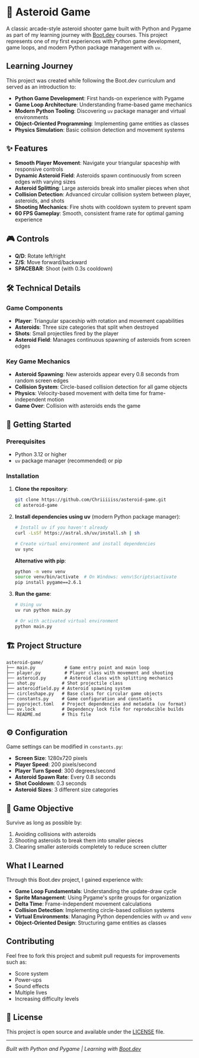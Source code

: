 # 🚀 Asteroid Game

A classic arcade-style asteroid shooter game built with Python and Pygame as part of my learning journey with [Boot.dev](https://boot.dev/) courses. This project represents one of my first experiences with Python game development, game loops, and modern Python package management with `uv`.

## Learning Journey

This project was created while following the Boot.dev curriculum and served as an introduction to:
- **Python Game Development**: First hands-on experience with Pygame
- **Game Loop Architecture**: Understanding frame-based game mechanics
- **Modern Python Tooling**: Discovering `uv` package manager and virtual environments
- **Object-Oriented Programming**: Implementing game entities as classes
- **Physics Simulation**: Basic collision detection and movement systems

## ✨ Features

- **Smooth Player Movement**: Navigate your triangular spaceship with responsive controls
- **Dynamic Asteroid Field**: Asteroids spawn continuously from screen edges with varying sizes
- **Asteroid Splitting**: Large asteroids break into smaller pieces when shot
- **Collision Detection**: Advanced circular collision system between player, asteroids, and shots
- **Shooting Mechanics**: Fire shots with cooldown system to prevent spam
- **60 FPS Gameplay**: Smooth, consistent frame rate for optimal gaming experience

## 🎮 Controls

- **Q/D**: Rotate left/right
- **Z/S**: Move forward/backward
- **SPACEBAR**: Shoot (with 0.3s cooldown)

## 🛠️ Technical Details

### Game Components

- **Player**: Triangular spaceship with rotation and movement capabilities
- **Asteroids**: Three size categories that split when destroyed
- **Shots**: Small projectiles fired by the player
- **Asteroid Field**: Manages continuous spawning of asteroids from screen edges

### Key Game Mechanics

- **Asteroid Spawning**: New asteroids appear every 0.8 seconds from random screen edges
- **Collision System**: Circle-based collision detection for all game objects
- **Physics**: Velocity-based movement with delta time for frame-independent motion
- **Game Over**: Collision with asteroids ends the game

## 🚀 Getting Started

### Prerequisites

- Python 3.12 or higher
- `uv` package manager (recommended) or pip

### Installation

1. **Clone the repository**:
   ```bash
   git clone https://github.com/Chriiiiiss/asteroid-game.git
   cd asteroid-game
   ```

2. **Install dependencies using uv** (modern Python package manager):
   ```bash
   # Install uv if you haven't already
   curl -LsSf https://astral.sh/uv/install.sh | sh

   # Create virtual environment and install dependencies
   uv sync
   ```

   **Alternative with pip**:
   ```bash
   python -m venv venv
   source venv/bin/activate  # On Windows: venv\Scripts\activate
   pip install pygame==2.6.1
   ```

3. **Run the game**:
   ```bash
   # Using uv
   uv run python main.py

   # Or with activated virtual environment
   python main.py
   ```

## 🏗️ Project Structure

```
asteroid-game/
├── main.py           # Game entry point and main loop
├── player.py         # Player class with movement and shooting
├── asteroid.py       # Asteroid class with splitting mechanics
├── shot.py          # Shot projectile class
├── asteroidfield.py # Asteroid spawning system
├── circleshape.py   # Base class for circular game objects
├── constants.py     # Game configuration and constants
├── pyproject.toml   # Project dependencies and metadata (uv format)
├── uv.lock          # Dependency lock file for reproducible builds
└── README.md        # This file
```

## ⚙️ Configuration

Game settings can be modified in `constants.py`:

- **Screen Size**: 1280x720 pixels
- **Player Speed**: 200 pixels/second
- **Player Turn Speed**: 300 degrees/second
- **Asteroid Spawn Rate**: Every 0.8 seconds
- **Shot Cooldown**: 0.3 seconds
- **Asteroid Sizes**: 3 different size categories

## 🎯 Game Objective

Survive as long as possible by:
1. Avoiding collisions with asteroids
2. Shooting asteroids to break them into smaller pieces
3. Clearing smaller asteroids completely to reduce screen clutter

## What I Learned

Through this Boot.dev project, I gained experience with:
- **Game Loop Fundamentals**: Understanding the update-draw cycle
- **Sprite Management**: Using Pygame's sprite groups for organization
- **Delta Time**: Frame-independent movement calculations
- **Collision Detection**: Implementing circle-based collision systems
- **Virtual Environments**: Managing Python dependencies with `uv` and `venv`
- **Object-Oriented Design**: Structuring game entities as classes

## Contributing

Feel free to fork this project and submit pull requests for improvements such as:
- Score system
- Power-ups
- Sound effects
- Multiple lives
- Increasing difficulty levels

## 📝 License

This project is open source and available under the [LICENSE](LICENSE) file.

---

*Built with Python and Pygame | Learning with [Boot.dev](https://boot.dev/)*
